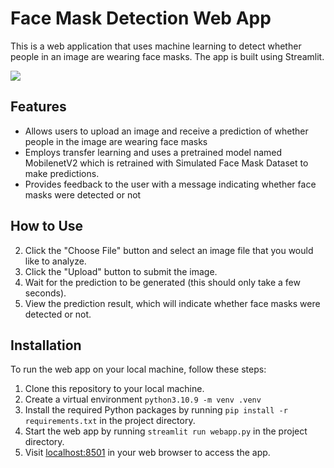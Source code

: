 # Face Mask Detection Web App

This is a web application that uses machine learning to detect whether people in an image are wearing face masks. The app is built using Streamlit.

<a href="https://face-mask-detection-gyn1.onrender.com/"><img src="https://img.shields.io/badge/Render-46E3B7?style=for-the-badge&logo=render&logoColor=white" /></a>

## Features

- Allows users to upload an image and receive a prediction of whether people in the image are wearing face masks
- Employs transfer learning and uses a pretrained model named MobilenetV2 which is retrained with Simulated Face Mask Dataset to make predictions.
- Provides feedback to the user with a message indicating whether face masks were detected or not

## How to Use

2. Click the "Choose File" button and select an image file that you would like to analyze.
3. Click the "Upload" button to submit the image.
4. Wait for the prediction to be generated (this should only take a few seconds).
5. View the prediction result, which will indicate whether face masks were detected or not.

## Installation

To run the web app on your local machine, follow these steps:

1. Clone this repository to your local machine.
2. Create a virtual environment `python3.10.9 -m venv .venv`
3. Install the required Python packages by running `pip install -r requirements.txt` in the project directory.
4. Start the web app by running `streamlit run webapp.py` in the project directory.
5. Visit [localhost:8501](http://localhost:8501) in your web browser to access the app.
